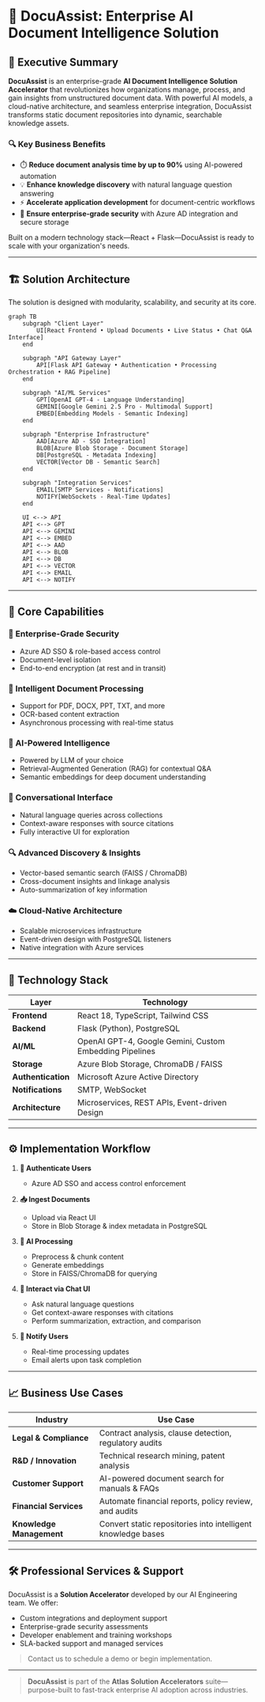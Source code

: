 
# 📄 DocuAssist: Enterprise AI Document Intelligence Solution

## 🚀 Executive Summary

**DocuAssist** is an enterprise-grade **AI Document Intelligence Solution Accelerator** that revolutionizes how organizations manage, process, and gain insights from unstructured document data. With powerful AI models, a cloud-native architecture, and seamless enterprise integration, DocuAssist transforms static document repositories into dynamic, searchable knowledge assets.

### 🔍 Key Business Benefits

* ⏱️ **Reduce document analysis time by up to 90%** using AI-powered automation
* 💡 **Enhance knowledge discovery** with natural language question answering
* ⚡ **Accelerate application development** for document-centric workflows
* 🔐 **Ensure enterprise-grade security** with Azure AD integration and secure storage

Built on a modern technology stack—React + Flask—DocuAssist is ready to scale with your organization's needs.

---

## 🏗️ Solution Architecture

The solution is designed with modularity, scalability, and security at its core.

```mermaid
graph TB
    subgraph "Client Layer"
        UI[React Frontend • Upload Documents • Live Status • Chat Q&A Interface]
    end
    
    subgraph "API Gateway Layer"
        API[Flask API Gateway • Authentication • Processing Orchestration • RAG Pipeline]
    end
    
    subgraph "AI/ML Services"
        GPT[OpenAI GPT-4 - Language Understanding]
        GEMINI[Google Gemini 2.5 Pro - Multimodal Support]
        EMBED[Embedding Models - Semantic Indexing]
    end
    
    subgraph "Enterprise Infrastructure"
        AAD[Azure AD - SSO Integration]
        BLOB[Azure Blob Storage - Document Storage]
        DB[PostgreSQL - Metadata Indexing]
        VECTOR[Vector DB - Semantic Search]
    end
    
    subgraph "Integration Services"
        EMAIL[SMTP Services - Notifications]
        NOTIFY[WebSockets - Real-Time Updates]
    end
    
    UI <--> API
    API <--> GPT
    API <--> GEMINI
    API <--> EMBED
    API <--> AAD
    API <--> BLOB
    API <--> DB
    API <--> VECTOR
    API <--> EMAIL
    API <--> NOTIFY
```

---

## 🧠 Core Capabilities

### 🔐 Enterprise-Grade Security

* Azure AD SSO & role-based access control
* Document-level isolation
* End-to-end encryption (at rest and in transit)

### 📄 Intelligent Document Processing

* Support for PDF, DOCX, PPT, TXT, and more
* OCR-based content extraction
* Asynchronous processing with real-time status

### 🧠 AI-Powered Intelligence

* Powered by LLM of your choice
* Retrieval-Augmented Generation (RAG) for contextual Q\&A
* Semantic embeddings for deep document understanding

### 💬 Conversational Interface

* Natural language queries across collections
* Context-aware responses with source citations
* Fully interactive UI for exploration

### 🔍 Advanced Discovery & Insights

* Vector-based semantic search (FAISS / ChromaDB)
* Cross-document insights and linkage analysis
* Auto-summarization of key information

### ☁️ Cloud-Native Architecture

* Scalable microservices infrastructure
* Event-driven design with PostgreSQL listeners
* Native integration with Azure services

---

## 🧰 Technology Stack

| Layer              | Technology                                              |
| ------------------ | ------------------------------------------------------- |
| **Frontend**       | React 18, TypeScript, Tailwind CSS                      |
| **Backend**        | Flask (Python), PostgreSQL                              |
| **AI/ML**          | OpenAI GPT-4, Google Gemini, Custom Embedding Pipelines |
| **Storage**        | Azure Blob Storage, ChromaDB / FAISS                    |
| **Authentication** | Microsoft Azure Active Directory                        |
| **Notifications**  | SMTP, WebSocket                        |
| **Architecture**   | Microservices, REST APIs, Event-driven Design           |

---

## ⚙️ Implementation Workflow

1. **🔐 Authenticate Users**

   * Azure AD SSO and access control enforcement

2. **📥 Ingest Documents**

   * Upload via React UI
   * Store in Blob Storage & index metadata in PostgreSQL

3. **🤖 AI Processing**

   * Preprocess & chunk content
   * Generate embeddings
   * Store in FAISS/ChromaDB for querying

4. **💬 Interact via Chat UI**

   * Ask natural language questions
   * Get context-aware responses with citations
   * Perform summarization, extraction, and comparison

5. **📨 Notify Users**

   * Real-time processing updates
   * Email alerts upon task completion

---

## 📈 Business Use Cases

| Industry                 | Use Case                                                     |
| ------------------------ | ------------------------------------------------------------ |
| **Legal & Compliance**   | Contract analysis, clause detection, regulatory audits       |
| **R\&D / Innovation**    | Technical research mining, patent analysis                   |
| **Customer Support**     | AI-powered document search for manuals & FAQs                |
| **Financial Services**   | Automate financial reports, policy review, and audits        |
| **Knowledge Management** | Convert static repositories into intelligent knowledge bases |


---

## 🛠️ Professional Services & Support

DocuAssist is a **Solution Accelerator** developed by our AI Engineering team. We offer:

* Custom integrations and deployment support
* Enterprise-grade security assessments
* Developer enablement and training workshops
* SLA-backed support and managed services

> Contact us to schedule a demo or begin implementation.


---

> **DocuAssist** is part of the **Atlas Solution Accelerators** suite—purpose-built to fast-track enterprise AI adoption across industries.
